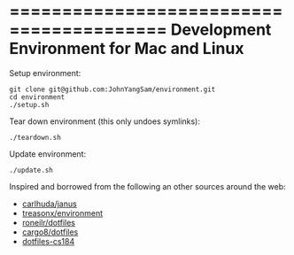 =========================================
Development Environment for Mac and Linux
=========================================

Setup environment:

```ssh
git clone git@github.com:JohnYangSam/environment.git
cd environment
./setup.sh
```

Tear down environment (this only undoes symlinks):

`./teardown.sh`

Update environment:

`./update.sh`

Inspired and borrowed from the following an other sources around the web:

- [carlhuda/janus](https://github.com/carlhuda/janus)
- [treasonx/environment](https://github.com/treasonx/environment)
- [roneilr/dotfiles](https://github.com/roneilr/dotfiles)
- [cargo8/dotfiles](https://github.com/cargo8/dotfiles)
- [dotfiles-cs184](https://github.com/JohnYangSam/dotfiles-cs184)
